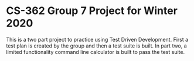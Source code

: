 # CS-362 Group 7 Project for Winter 2020

This is a two part project to practice using Test Driven Development. First a test plan is created
by the group and then a test suite is built. In part two, a limited functionality command line calculator
is built to pass the test suite.  
